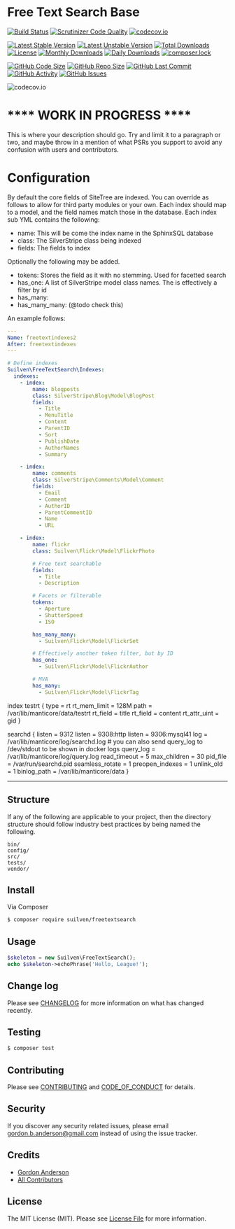 # Free Text Search Base
[![Build Status](https://travis-ci.org/gordonbanderson/freetextsearch.svg?branch=FIX_CI)](https://travis-ci.org/gordonbanderson/freetextsearch)
[![Scrutinizer Code Quality](https://scrutinizer-ci.com/g/gordonbanderson/freetextsearch/badges/quality-score.png?b=FIX_CI)](https://scrutinizer-ci.com/g/gordonbanderson/freetextsearch/?branch=FIX_CI)
[![codecov.io](https://codecov.io/github/gordonbanderson/freetextsearch/coverage.svg?branch=FIX_CI)](https://codecov.io/github/gordonbanderson/freetextsearch?branch=FIX_CI)


[![Latest Stable Version](https://poser.pugx.org/suilven/freetextsearch/version)](https://packagist.org/packages/suilven/freetextsearch)
[![Latest Unstable Version](https://poser.pugx.org/suilven/freetextsearch/v/unstable)](//packagist.org/packages/suilven/freetextsearch)
[![Total Downloads](https://poser.pugx.org/suilven/freetextsearch/downloads)](https://packagist.org/packages/suilven/freetextsearch)
[![License](https://poser.pugx.org/suilven/freetextsearch/license)](https://packagist.org/packages/suilven/freetextsearch)
[![Monthly Downloads](https://poser.pugx.org/suilven/freetextsearch/d/monthly)](https://packagist.org/packages/suilven/freetextsearch)
[![Daily Downloads](https://poser.pugx.org/suilven/freetextsearch/d/daily)](https://packagist.org/packages/suilven/freetextsearch)
[![composer.lock](https://poser.pugx.org/suilven/freetextsearch/composerlock)](https://packagist.org/packages/suilven/freetextsearch)

[![GitHub Code Size](https://img.shields.io/github/languages/code-size/gordonbanderson/freetextsearch)](https://github.com/gordonbanderson/freetextsearch)
[![GitHub Repo Size](https://img.shields.io/github/repo-size/gordonbanderson/freetextsearch)](https://github.com/gordonbanderson/freetextsearch)
[![GitHub Last Commit](https://img.shields.io/github/last-commit/gordonbanderson/freetextsearch)](https://github.com/gordonbanderson/freetextsearch)
[![GitHub Activity](https://img.shields.io/github/commit-activity/m/gordonbanderson/freetextsearch)](https://github.com/gordonbanderson/freetextsearch)
[![GitHub Issues](https://img.shields.io/github/issues/gordonbanderson/freetextsearch)](https://github.com/gordonbanderson/freetextsearch/issues)

![codecov.io](https://codecov.io/github/gordonbanderson/freetextsearch/branch.svg?branch=FIX_CI)

# **** WORK IN PROGRESS ****

This is where your description should go. Try and limit it to a paragraph or two, and maybe throw in a mention of what
PSRs you support to avoid any confusion with users and contributors.

# Configuration
By default the core fields of SiteTree are indexed.  You can override as follows to allow for third party modules or
your own.  Each index should map to a model, and the field names match those in the database.  Each index sub YML
contains the following:

* name:  This will be come the index name in the SphinxSQL database
* class:  The SilverStripe class being indexed
* fields:  The fields to index

Optionally the following may be added.

* tokens:  Stores the field as it with no stemming.  Used for facetted search
* has_one: A list of SilverStripe model class names.  The is effectively a filter by id
* has_many: 
* has_many_many: (@todo check this)

An example follows:


```yml
---
Name: freetextindexes2
After: freetextindexes
---

# Define indexes
Suilven\FreeTextSearch\Indexes:
  indexes:
    - index:
        name: blogposts
        class: SilverStripe\Blog\Model\BlogPost
        fields:
          - Title
          - MenuTitle
          - Content
          - ParentID
          - Sort
          - PublishDate
          - AuthorNames
          - Summary

    - index:
        name: comments
        class: SilverStripe\Comments\Model\Comment
        fields:
          - Email
          - Comment
          - AuthorID
          - ParentCommentID
          - Name
          - URL

    - index:
        name: flickr
        class: Suilven\Flickr\Model\FlickrPhoto

        # Free text searchable
        fields:
          - Title
          - Description

        # Facets or filterable
        tokens:
          - Aperture
          - ShutterSpeed
          - ISO

        has_many_many:
          - Suilven\Flickr\Model\FlickrSet

        # Effectively another token filter, but by ID
        has_one:
          - Suilven\Flickr\Model\FlickrAuthor

        # MVA
        has_many:
          - Suilven\Flickr\Model\FlickrTag

```




index testrt {
    type = rt
    rt_mem_limit = 128M
    path = /var/lib/manticore/data/testrt
    rt_field = title
    rt_field = content
    rt_attr_uint = gid
}

searchd {
    listen = 9312
    listen = 9308:http
    listen = 9306:mysql41
    log = /var/lib/manticore/log/searchd.log
    # you can also send query_log to /dev/stdout to be shown in docker logs
    query_log = /var/lib/manticore/log/query.log
    read_timeout = 5
    max_children = 30
    pid_file = /var/run/searchd.pid
    seamless_rotate = 1
    preopen_indexes = 1
    unlink_old = 1
    binlog_path = /var/lib/manticore/data
}



















-----------------------------

## Structure

If any of the following are applicable to your project, then the directory structure should follow industry best practices by being named the following.

```
bin/        
config/
src/
tests/
vendor/
```


## Install

Via Composer

``` bash
$ composer require suilven/freetextsearch
```

## Usage

``` php
$skeleton = new Suilven\FreeTextSearch();
echo $skeleton->echoPhrase('Hello, League!');
```

## Change log

Please see [CHANGELOG](CHANGELOG.md) for more information on what has changed recently.

## Testing

``` bash
$ composer test
```

## Contributing

Please see [CONTRIBUTING](CONTRIBUTING.md) and [CODE_OF_CONDUCT](CODE_OF_CONDUCT.md) for details.

## Security

If you discover any security related issues, please email gordon.b.anderson@gmail.com instead of using the issue tracker.

## Credits

- [Gordon Anderson][link-author]
- [All Contributors][link-contributors]

## License

The MIT License (MIT). Please see [License File](LICENSE.md) for more information.

[ico-version]: https://img.shields.io/packagist/v/suilven/freetextsearch.svg?style=flat-square
[ico-license]: https://img.shields.io/badge/license-MIT-brightgreen.svg?style=flat-square
[ico-travis]: https://img.shields.io/travis/suilven/freetextsearch/master.svg?style=flat-square
[ico-scrutinizer]: https://img.shields.io/scrutinizer/coverage/g/suilven/freetextsearch.svg?style=flat-square
[ico-code-quality]: https://img.shields.io/scrutinizer/g/suilven/freetextsearch.svg?style=flat-square
[ico-downloads]: https://img.shields.io/packagist/dt/suilven/freetextsearch.svg?style=flat-square

[link-packagist]: https://packagist.org/packages/suilven/freetextsearch
[link-downloads]: https://packagist.org/packages/suilven/freetextsearch
[link-author]: https://github.com/gordonbanderson
[link-contributors]: ../../contributors
